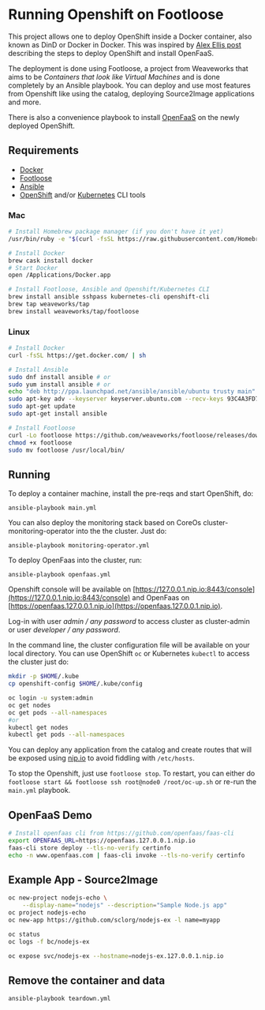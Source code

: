 # Running Openshift on Footloose

This project allows one to deploy OpenShift inside a Docker container, also known as DinD or Docker in Docker. This was inspired by [Alex Ellis post](https://blog.alexellis.io/openshift-in-a-footloose-container/) describing the steps to deploy OpenShift and install OpenFaaS.

The deployment is done using Footloose, a project from Weaveworks that aims to be *Containers that look like Virtual Machines* and is done completely by an Ansible playbook. You can deploy and use most features from Openshift like using the catalog, deploying Source2Image applications and more.

There is also a convenience playbook to install [OpenFaaS](https://www.openfaas.com/) on the newly deployed OpenShift.

## Requirements

* [Docker](https://www.docker.com/)
* [Footloose](https://github.com/weaveworks/footloose)
* [Ansible](https://www.ansible.com/)
* [OpenShift](https://docs.openshift.com/container-platform/3.7/cli_reference/get_started_cli.html#installing-the-cli) and/or [Kubernetes](https://kubernetes.io/docs/tasks/tools/install-kubectl/#install-kubectl) CLI tools

### Mac

```bash
# Install Homebrew package manager (if you don't have it yet)
/usr/bin/ruby -e "$(curl -fsSL https://raw.githubusercontent.com/Homebrew/install/master/install)"

# Install Docker
brew cask install docker
# Start Docker
open /Applications/Docker.app

# Install Footloose, Ansible and Openshift/Kubernetes CLI
brew install ansible sshpass kubernetes-cli openshift-cli
brew tap weaveworks/tap
brew install weaveworks/tap/footloose
```

### Linux

```bash
# Install Docker
curl -fsSL https://get.docker.com/ | sh

# Install Ansible
sudo dnf install ansible # or
sudo yum install ansible # or
echo "deb http://ppa.launchpad.net/ansible/ansible/ubuntu trusty main" >> /etc/apt/sources.list
sudo apt-key adv --keyserver keyserver.ubuntu.com --recv-keys 93C4A3FD7BB9C367
sudo apt-get update
sudo apt-get install ansible

# Install Footloose
curl -Lo footloose https://github.com/weaveworks/footloose/releases/download/0.4.0/footloose-0.4.0-linux-x86_64
chmod +x footloose
sudo mv footloose /usr/local/bin/
```

## Running

To deploy a container machine, install the pre-reqs and start OpenShift, do:

`ansible-playbook main.yml`

You can also deploy the monitoring stack based on CoreOs cluster-monitoring-operator into the the cluster. Just do:

`ansible-playbook monitoring-operator.yml`

To deploy OpenFaas into the cluster, run:

`ansible-playbook openfaas.yml`

Openshift console will be available on [https://127.0.0.1.nip.io:8443/console](https://127.0.0.1.nip.io:8443/console) and OpenFaas on [https://openfaas.127.0.0.1.nip.io](https://openfaas.127.0.0.1.nip.io).

Log-in with user *admin / any password* to access cluster as cluster-admin or user *developer / any password*.

In the command line, the cluster configuration file will be available on your local directory. You can use OpenShift `oc` or Kubernetes `kubectl` to access the cluster just do:

```bash
mkdir -p $HOME/.kube
cp openshift-config $HOME/.kube/config

oc login -u system:admin
oc get nodes
oc get pods --all-namespaces
#or
kubectl get nodes
kubectl get pods --all-namespaces
```

You can deploy any application from the catalog and create routes that will be exposed using [nip.io](http://nip.io/) to avoid fiddling with `/etc/hosts`.

To stop the Openshift, just use `footloose stop`. To restart, you can either do `footloose start && footloose ssh root@node0 /root/oc-up.sh` or re-run the `main.yml` playbook.

## OpenFaaS Demo

```bash
# Install openfaas cli from https://github.com/openfaas/faas-cli
export OPENFAAS_URL=https://openfaas.127.0.0.1.nip.io
faas-cli store deploy --tls-no-verify certinfo
echo -n www.openfaas.com | faas-cli invoke --tls-no-verify certinfo
```

## Example App - Source2Image

```bash
oc new-project nodejs-echo \
    --display-name="nodejs" --description="Sample Node.js app"
oc project nodejs-echo
oc new-app https://github.com/sclorg/nodejs-ex -l name=myapp

oc status
oc logs -f bc/nodejs-ex

oc expose svc/nodejs-ex --hostname=nodejs-ex.127.0.0.1.nip.io
```

## Remove the container and data

```bash
ansible-playbook teardown.yml
```
